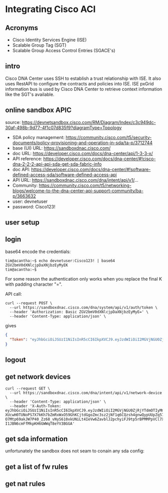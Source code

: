 # Integrating Cisco ACI

## Acronyms
- Cisco Identity Services Engine (ISE)
- Scalable Group Tag (SGT)
- Scalable Group Access Control Entries (SGACE's)

## intro
Cisco DNA Center uses SSH to establish a trust relationship with ISE. It also uses RestAPI to configure the contracts and policies into ISE. ISE pxGrid information bus is used by Cisco DNA Center to retrieve context information like the SGT's available.


## online sandbox APIC

source: https://devnetsandbox.cisco.com/RM/Diagram/Index/c3c949dc-30af-498b-9d77-4f1c07d835f9?diagramType=Topology

- SDA policy management: https://community.cisco.com/t5/security-documents/policy-provisioning-and-operation-in-sda/ta-p/3712744
- base (UI) URL: https://sandboxdnac.cisco.com/
- doc URL: https://developer.cisco.com/docs/dna-center/api/1-3-3-x/
- API reference: https://developer.cisco.com/docs/dna-center/#!cisco-dna-2-2-2-api-api-sda-get-sda-fabric-info
- doc API: https://developer.cisco.com/docs/dna-center/#!software-defined-access-sda/software-defined-access-api
- API URL: https://sandboxdnac.cisco.com/dna/intent/api/v1/...
- Community: https://community.cisco.com/t5/networking-blogs/welcome-to-the-dna-center-api-support-community/ba-p/3663632
- user: devnetuser
- password: Cisco123!

## user setup

## login

base64 encode the credentials:

    tim@acantha:~$ echo devnetuser:Cisco123! | base64 
    ZGV2bmV0dXNlcjpDaXNjbzEyMyEK
    tim@acantha:~$

For some reason the authentication only works when you replace the final K with padding character "=".

API call:

```console
curl --request POST \
  --url https://sandboxdnac.cisco.com/dna/system/api/v1/auth/token \
  --header 'Authorization: Basic ZGV2bmV0dXNlcjpDaXNjbzEyMyE=' \
  --header 'Content-Type: application/json' \
```
gives

```json
{
  "Token": "eyJhbGciOiJSUzI1NiIsInR5cCI6IkpXVCJ9.eyJzdWIiOiI2MGVjNGU0ZjRjYTdmOTIyMmM4MmRhNjYiLCJhdXRoU291cmNlIjoiaW50ZXJuYWwiLCJ0ZW5hbnROYW1lIjoiVE5UMCIsInJvbGVzIjpbIjVlOGU4OTZlNGQ0YWRkMDBjYTJiNjQ4ZSJdLCJ0ZW5hbnRJZCI6IjVlOGU4OTZlNGQ0YWRkMDBjYTJiNjQ4NyIsImV4cCI6MTYzMjU2NDU0NSwiaWF0IjoxNjMyNTYwOTQ1LCJqdGkiOiJmMDQyNGIwZi05NTE1LTQxYTctYjVjZC03ODUyNThlZjYzMzYiLCJ1c2VybmFtZSI6ImRldm5ldHVzZXIifQ.ptbCQ4JN6TRyD1ufmI0evKcrNlwthO071YIIISGBOXbxT2VvRTq5x7EPF16gk98N1hYKN80Sx3Q5-XUcwH0TUNoPS7X7kKh7bZmRxWxO59GhKCjtdGgoZmc3sz2jNf1q6CQzsh4gnwQypUUpZq57U6Dwa1RqpY-O7Mtp69akJW7P40_Zz68_vNyS610xkUNiLt4IeVw6ZavblJ2pchyiFJ9tp5rBPMMPpVCl7X63UDSjgWn1echV0Vs3rpq140ZjrWHEsb8DE2LLXG0aWcLcHaXYRkgmueJmbipkAj2KdYE2CsBRPP3naf_-I1JBN6cmFfMkpKH6GWWqT8eYV3BGGA"
}
```

## logout

## get network devices

```console
curl --request GET \
  --url https://sandboxdnac.cisco.com/dna/intent/api/v1/network-device \
  --header 'Content-Type: application/json' \
  --header 'X-Auth-Token: eyJhbGciOiJSUzI1NiIsInR5cCI6IkpXVCJ9.eyJzdWIiOiI2MGVjNGU0ZjRjYTdmOTIyMmM4MmRhNjYiLCJhdXRoU291cmNlIjoiaW50ZXJuYWwiLCJ0ZW5hbnROYW1lIjoiVE5UMCIsInJvbGVzIjpbIjVlOGU4OTZlNGQ0YWRkMDBjYTJiNjQ4ZSJdLCJ0ZW5hbnRJZCI6IjVlOGU4OTZlNGQ0YWRkMDBjYTJiNjQ4NyIsImV4cCI6MTYzMjU2NDU0NSwiaWF0IjoxNjMyNTYwOTQ1LCJqdGkiOiJmMDQyNGIwZi05NTE1LTQxYTctYjVjZC03ODUyNThlZjYzMzYiLCJ1c2VybmFtZSI6ImRldm5ldHVzZXIifQ.ptbCQ4JN6TRyD1ufmI0evKcrNlwthO071YIIISGBOXbxT2VvRTq5x7EPF16gk98N1hYKN80Sx3Q5-XUcwH0TUNoPS7X7kKh7bZmRxWxO59GhKCjtdGgoZmc3sz2jNf1q6CQzsh4gnwQypUUpZq57U6Dwa1RqpY-O7Mtp69akJW7P40_Zz68_vNyS610xkUNiLt4IeVw6ZavblJ2pchyiFJ9tp5rBPMMPpVCl7X63UDSjgWn1echV0Vs3rpq140ZjrWHEsb8DE2LLXG0aWcLcHaXYRkgmueJmbipkAj2KdYE2CsBRPP3naf_-I1JBN6cmFfMkpKH6GWWqT8eYV3BGGA'
```

## get sda information

unfortunately the sandbox does not seam to conain any sda config:



## get a list of fw rules

## get nat rules


